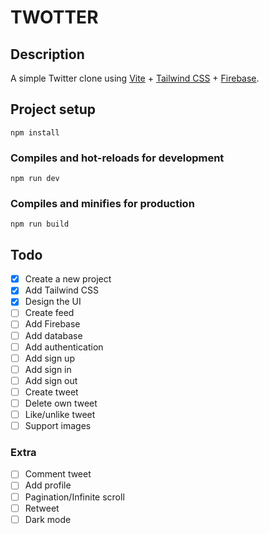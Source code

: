 # TWOTTER

## Description
A simple Twitter clone using [Vite](https://vitejs.dev) + [Tailwind CSS](https://tailwindcss.com) + [Firebase](https://firebase.google.com).

## Project setup

```
npm install
```

### Compiles and hot-reloads for development

```
npm run dev
```

### Compiles and minifies for production

```
npm run build
```
## Todo
- [x] Create a new project
- [x] Add Tailwind CSS
- [x] Design the UI
- [ ] Create feed
- [ ] Add Firebase
- [ ] Add database
- [ ] Add authentication
- [ ] Add sign up
- [ ] Add sign in
- [ ] Add sign out
- [ ] Create tweet
- [ ] Delete own tweet
- [ ] Like/unlike tweet
- [ ] Support images

### Extra
- [ ] Comment tweet
- [ ] Add profile
- [ ] Pagination/Infinite scroll
- [ ] Retweet
- [ ] Dark mode

